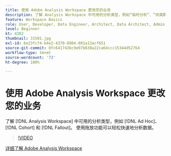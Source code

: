 ```yaml
---
title: 使用 Adobe Analysis Workspace 更改您的业务
description: 了解 Analysis Workspace 中可用的分析类型，例如“临时分析”、“同类群组分析”和“流失分析”。 使用拖放功能可以轻松快速地分析数据。
feature: Workspace Basics
role: User, Developer, Data Engineer, Architect, Data Architect, Admin, Leader
level: Beginner
kt: 4382
thumbnail: 31501.jpg
exl-id: 6e23fcf4-b4e2-4370-8904-801a13acf651
source-git-commit: 8fc641743bc9e07b838a22ca64ccc15344d52764
workflow-type: tm+mt
source-wordcount: '73'
ht-degree: 100%

---
```


# 使用 Adobe Analysis Workspace 更改您的业务

了解 [!DNL Analysis Workspace] 中可用的分析类型，例如 [!DNL Ad Hoc]、[!DNL Cohort] 和 [!DNL Fallout]。 使用拖放功能可以轻松快速地分析数据。

>[!VIDEO](https://video.tv.adobe.com/v/35530/?quality=12&learn=on&captions=chi_hans)

[详细了解 Adobe Analysis Workspace ](https://business.adobe.com/cn/products/analytics/ad-hoc-analysis.html?sdid=T32PLYTV&mv=search)
